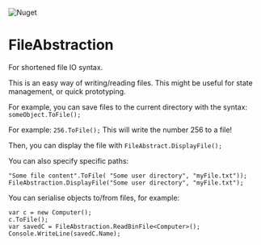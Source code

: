 ![Nuget](https://img.shields.io/nuget/v/Util.File.Abstraction?style=flat-square)
# FileAbstraction

For shortened file IO syntax. 

This is an easy way of writing/reading files. This might be useful for state management, or quick prototyping.

For example, you can save files to the current directory with the syntax: `someObject.ToFile();`

For example: `256.ToFile();` This will write the number 256 to a file!



Then, you can display the file with `FileAbstract.DisplayFile();`

You can also specify specific paths:
```
"Some file content".ToFile( "Some user directory", "myFile.txt"));
FileAbstraction.DisplayFile("Some user directory", "myFile.txt");
```

You can serialise objects to/from files, for example:

```
var c = new Computer();
c.ToFile();
var savedC = FileAbstraction.ReadBinFile<Computer>();
Console.WriteLine(savedC.Name);
```
